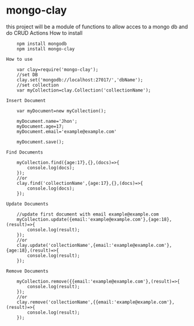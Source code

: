 # mongo-clay
this project will be a module  of functions to allow acces to a mongo db and do CRUD Actions
	How to install

		npm install mongodb 
		npm install mongo-clay

	How to use
	
		var clay=require('mongo-clay');
		//set DB 
		clay.set('mongodb://localhost:27017/','dbName');
		//set collection
		var myCollection=clay.Collection('collectionName');
	
	Insert Document

		var myDocument=new myCollection();
		
		myDocument.name='Jhon';
		myDocument.age=17;
		myDocument.email='example@example.com'

		myDocument.save();

	Find Documents

		myCollection.find({age:17},{},(docs)=>{
			console.log(docs);
		});
		//or
		clay.find('collectionName',{age:17},{},(docs)=>{
			console.log(docs);
		});

	Update Documents

		//update first document with email example@example.com
		myCollection.update({email:'example@example.com'},{age:18},(result)=>{
			console.log(result);
		});
		//or
		clay.update('collectionName',{email:'example@example.com'},{age:18},(result)=>{
			console.log(result);
		});

	Remove Documents
	
		myCollection.remove({{email:'example@example.com'},(result)=>{
			console.log(result);
		});
		//or
		clay.remove('collectionName',{{email:'example@example.com'},(result)=>{
			console.log(result);
		});

